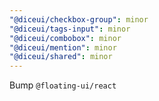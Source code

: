 ```yaml
---
"@diceui/checkbox-group": minor
"@diceui/tags-input": minor
"@diceui/combobox": minor
"@diceui/mention": minor
"@diceui/shared": minor
---
```


Bump `@floating-ui/react`
